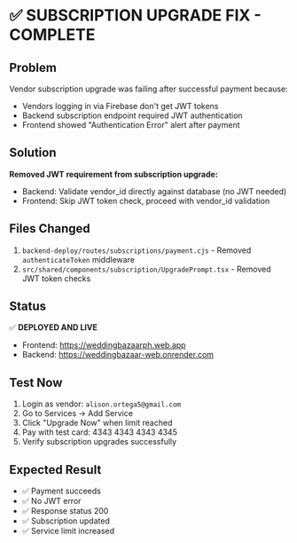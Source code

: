 # ✅ SUBSCRIPTION UPGRADE FIX - COMPLETE

## Problem
Vendor subscription upgrade was failing after successful payment because:
- Vendors logging in via Firebase don't get JWT tokens
- Backend subscription endpoint required JWT authentication
- Frontend showed "Authentication Error" alert after payment

## Solution
**Removed JWT requirement from subscription upgrade:**
- Backend: Validate vendor_id directly against database (no JWT needed)
- Frontend: Skip JWT token check, proceed with vendor_id validation

## Files Changed
1. `backend-deploy/routes/subscriptions/payment.cjs` - Removed `authenticateToken` middleware
2. `src/shared/components/subscription/UpgradePrompt.tsx` - Removed JWT token checks

## Status
✅ **DEPLOYED AND LIVE**
- Frontend: https://weddingbazaarph.web.app
- Backend: https://weddingbazaar-web.onrender.com

## Test Now
1. Login as vendor: `alison.ortega5@gmail.com`
2. Go to Services → Add Service
3. Click "Upgrade Now" when limit reached
4. Pay with test card: 4343 4343 4343 4345
5. Verify subscription upgrades successfully

## Expected Result
- ✅ Payment succeeds
- ✅ No JWT error
- ✅ Response status 200
- ✅ Subscription updated
- ✅ Service limit increased
